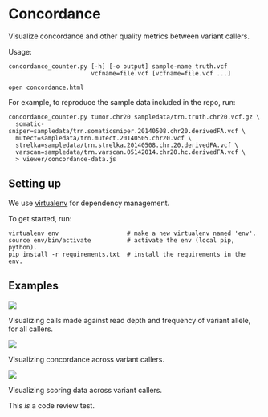 # Concordance

Visualize concordance and other quality metrics between variant callers.

Usage:

    concordance_counter.py [-h] [-o output] sample-name truth.vcf
                           vcfname=file.vcf [vcfname=file.vcf ...]

    open concordance.html

For example, to reproduce the sample data included in the repo, run:

    concordance_counter.py tumor.chr20 sampledata/trn.truth.chr20.vcf.gz \
      somatic-sniper=sampledata/trn.somaticsniper.20140508.chr20.derivedFA.vcf \
      mutect=sampledata/trn.mutect.20140505.chr20.vcf \
      strelka=sampledata/trn.strelka.20140508.chr.20.derivedFA.vcf \
      varscan=sampledata/trn.varscan.05142014.chr20.hc.derivedFA.vcf \
      > viewer/concordance-data.js

## Setting up

We use [virtualenv](https://pypi.python.org/pypi/virtualenv) for dependency management.

To get started, run:

    virtualenv env                   # make a new virtualenv named 'env'.
    source env/bin/activate          # activate the env (local pip, python).
    pip install -r requirements.txt  # install the requirements in the env.

## Examples


![](http://link.isaachodes.io/image/3v362B0g1t3B/Screen%20Shot%202014-05-22%20at%204.57.29%20PM.png)

Visualizing calls made against read depth and frequency of variant allele, for all callers.

![](http://link.isaachodes.io/image/003d052e053b/Screen%20Shot%202014-05-22%20at%204.58.00%20PM.png)

Visualizing concordance across variant callers.

![](http://link.isaachodes.io/image/383244063D1q/Screen%20Shot%202014-05-22%20at%204.59.16%20PM.png)

Visualizing scoring data across variant callers.

This _is_ a code review test.
